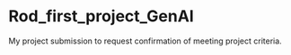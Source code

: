 # Rod_first_project_GenAI
My project submission to request confirmation of meeting project criteria. 
